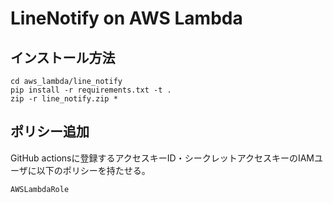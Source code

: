 # LineNotify on AWS Lambda

## インストール方法
```
cd aws_lambda/line_notify
pip install -r requirements.txt -t .
zip -r line_notify.zip *
```

## ポリシー追加
GitHub actionsに登録するアクセスキーID・シークレットアクセスキーのIAMユーザに以下のポリシーを持たせる。<br>
```
AWSLambdaRole
```